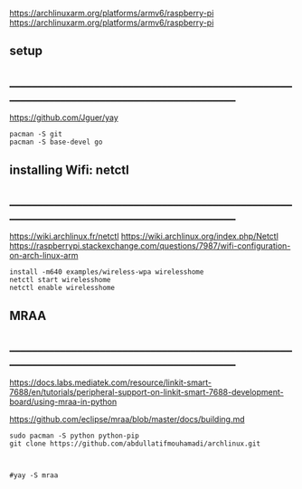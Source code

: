 https://archlinuxarm.org/platforms/armv6/raspberry-pi
https://archlinuxarm.org/platforms/armv6/raspberry-pi


## setup 
## __________________________________________________________________________________________
https://github.com/Jguer/yay
```
pacman -S git
pacman -S base-devel go
```

## installing Wifi: netctl 
## __________________________________________________________________________________________
https://wiki.archlinux.fr/netctl
https://wiki.archlinux.org/index.php/Netctl
https://raspberrypi.stackexchange.com/questions/7987/wifi-configuration-on-arch-linux-arm
```
install -m640 examples/wireless-wpa wirelesshome
netctl start wirelesshome
netctl enable wirelesshome
```

## MRAA
## __________________________________________________________________________________________

https://docs.labs.mediatek.com/resource/linkit-smart-7688/en/tutorials/peripheral-support-on-linkit-smart-7688-development-board/using-mraa-in-python

https://github.com/eclipse/mraa/blob/master/docs/building.md


```
sudo pacman -S python python-pip
git clone https://github.com/abdullatifmouhamadi/archlinux.git



#yay -S mraa




```



